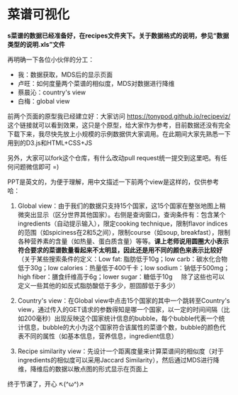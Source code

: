 # 菜谱可视化

<b>s菜谱的数据已经准备好，在recipes文件夹下。关于数据格式的说明，参见“数据类型的说明.xls”文件</b>

再明确一下各位小伙伴的分工：
* 我：数据获取，MDS后的显示页面
* 卢旺：如何度量两个菜谱的相似度，MDS对数据进行降维
* 蔡晨沁：country's view
* 白梅：global view

前两个页面的原型我已经建立好：大家访问 https://tonypod.github.io/recipeviz/ 这个链接就可以看到效果，这只是个原型，给大家作为参考，目前数据还没有完全下载下来，我尽快先放上小规模的示例数据供大家调用。在此期间大家先熟悉一下用到的D3.js和HTML+CSS+JS

另外，大家可以fork这个仓库，有什么改动pull request统一提交到这里吧。有任何问题微信即可 =)

PPT是英文的，为便于理解，用中文描述一下前两个view是这样的，仅供参考哈：

1. Global view：由于我们的数据只支持15个国家，这15个国家在整张地图上稍微突出显示（区分世界其他国家）。右侧是查询窗口，查询条件有：包含某个ingredients（自动提示输入），限定cooking technique，限制flavor indices的范围（如spiciness在2和5之间），限制course（如soup, breakfast），限制各种营养素的含量（如热量、蛋白质含量）等等。<b>课上老师说用圆圈大小表示符合要求的菜谱数量看起来不太明显，因此还是用不同的颜色来表示比较好</b>
（关于某些搜索条件的定义：Low fat: 脂肪低于10g；low carb：碳水化合物低于30g；low calories：热量低于400千卡；low sodium：钠低于500mg；high fiber：膳食纤维高于6g；lower sugar：糖低于10g     除了这些也可以定义一些其他的如反式脂肪酸低于多少，胆固醇低于多少）

2. Country's view：在Global view中点击15个国家的其中一个跳转至Country's view，通过传入的GET请求的参数得知是哪一个国家，以一定的时间间隔（比如200毫秒）出现反映这个国家统计信息的bubble，每个bubble代表一个统计信息，bubble的大小为这个国家符合该属性的菜谱个数，bubble的颜色代表不同的属性（如基本信息，营养信息，ingredient信息）

3. Recipe similarity view：先设计一个距离度量来计算菜谱间的相似度（对于ingredients的相似度可以采用Jaccard Similarity），然后通过MDS进行降维，降维后的数据以散点图的形式显示在页面上

终于节课了，开心 ↖(^ω^)↗
